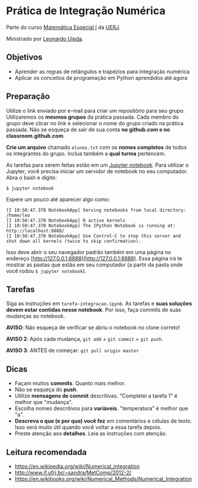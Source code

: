 # Prática de Integração Numérica

Parte do curso
[Matemática Especial I](http://www.leouieda.com/matematica-especial/)
da [UERJ](http://www.uerj.br/).

Ministrado por [Leonardo Uieda](http://www.leouieda.com/).

## Objetivos

* Aprender as regras de retângulos e trapézios para integração numérica
* Aplicar os conceitos de programação em Python aprendidos até agora

## Preparação

Utilize o link enviado por e-mail para criar um repositório para seu grupo.
Utilizaremos os **mesmos grupos** da prática passada.
Cada membro do grupo deve clicar no link e selecionar o nome do grupo criado na
prática passada.
Não se esqueça de sair de sua conta **no github.com e no
classroom.github.com**.

**Crie um arquivo** chamado `alunos.txt` com os **nomes completos** de todos os
integrantes do grupo. Inclua também a **qual turma** pertencem.

As tarefas para serem feitas estão em um [Jupyter
notebook](http://jupyter.org/).
Para utilizar o Jupyter, você precisa iniciar um servidor de notebook
no seu computador.
Abra o bash e digite:

    $ jupyter notebook

Espere um pouco até aparecer algo como:

    [I 10:50:47.370 NotebookApp] Serving notebooks from local directory: /home/leo
    [I 10:50:47.370 NotebookApp] 0 active kernels
    [I 10:50:47.370 NotebookApp] The IPython Notebook is running at: http://localhost:8888/
    [I 10:50:47.370 NotebookApp] Use Control-C to stop this server and shut down all kernels (twice to skip confirmation).

Isso deve abrir o seu navegador padrão também em uma página no endereço
[http://127.0.0.1:8888](http://127.0.0.1:8888).
Essa página irá te mostrar as pastas que estão em seu computador
(a partir da pasta onde você rodou `$ jupyter notebook`).

## Tarefas

Siga as instruções em `tarefa-integracao.ipynb`.
As tarefas e **suas soluções devem estar contidas nesse notebook**.
Por isso, faça commits de suas mudanças ao notebook.

**AVISO**: Não esqueça de verificar se abriu o notebook no clone correto!

**AVISO 2**: Após cada mudança, `git add` + `git commit` + `git push`.

**AVISO 3**: ANTES de começar: `git pull origin master`

## Dicas

* Façam muitos **commits**. Quanto mais melhor.
* Não se esqueça do **push**.
* Utilize **mensagens de commit** descritivas. "Completei a tarefa 1" é melhor que
  "mudança".
* Escolha nomes descritivos para **variáveis**. "temperatura" é melhor que "a".
* **Descreva o que (e por que) você fez** em comentários e células de texto.
  Isso será muito útil quando você voltar a essa tarefa depois.
* Preste atenção aos **detalhes**. Leia as instruções com atenção.

## Leitura recomendada

* https://en.wikipedia.org/wiki/Numerical_integration
* http://www.if.ufrj.br/~sandra/MetComp/2012-2/
* https://en.wikibooks.org/wiki/Numerical_Methods/Numerical_Integration
